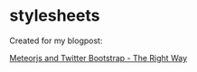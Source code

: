 stylesheets
===========

Created for my blogpost:

[Meteorjs and Twitter Bootstrap - The Right Way](www.manuel-schoebel.com/blog/meteorjs-and-twitter-bootstrap---the-right-way)
